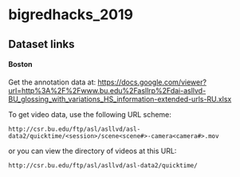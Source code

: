 # bigredhacks_2019


## Dataset links

#### Boston

Get the annotation data at: https://docs.google.com/viewer?url=http%3A%2F%2Fwww.bu.edu%2Fasllrp%2Fdai-asllvd-BU_glossing_with_variations_HS_information-extended-urls-RU.xlsx

To get video data, use the following URL scheme:
```
http://csr.bu.edu/ftp/asl/asllvd/asl-data2/quicktime/<session>/scene<scene#>-camera<camera#>.mov
```
or you can view the directory of videos at this URL:
```
http://csr.bu.edu/ftp/asl/asllvd/asl-data2/quicktime/
```
